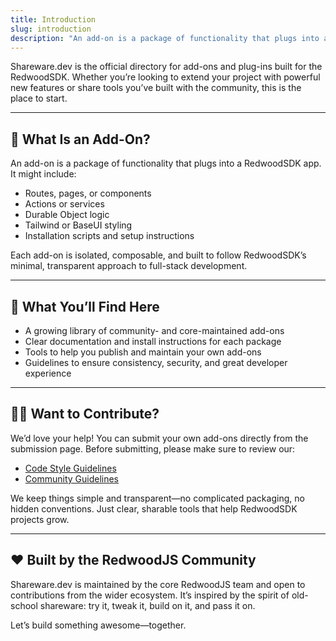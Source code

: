 ```yaml
---
title: Introduction
slug: introduction
description: "An add-on is a package of functionality that plugs into a RedwoodSDK app. It might include: routes, pages, components, actions, or services."
---
```


Shareware.dev is the official directory for add-ons and plug-ins built for the RedwoodSDK. Whether you’re looking to extend your project with powerful new features or share tools you’ve built with the community, this is the place to start.

---

## 🚀 What Is an Add-On?

An add-on is a package of functionality that plugs into a RedwoodSDK app. It might include:
- Routes, pages, or components
- Actions or services
- Durable Object logic
- Tailwind or BaseUI styling
- Installation scripts and setup instructions

Each add-on is isolated, composable, and built to follow RedwoodSDK’s minimal, transparent approach to full-stack development.

---

## 🧰 What You’ll Find Here
- A growing library of community- and core-maintained add-ons
- Clear documentation and install instructions for each package
- Tools to help you publish and maintain your own add-ons
- Guidelines to ensure consistency, security, and great developer experience

---

## 🧑‍💻 Want to Contribute?

We’d love your help! You can submit your own add-ons directly from the submission page.
Before submitting, please make sure to review our:
- [Code Style Guidelines]()
- [Community Guidelines]()

We keep things simple and transparent—no complicated packaging, no hidden conventions. Just clear, sharable tools that help RedwoodSDK projects grow.

---

## ❤️ Built by the RedwoodJS Community

Shareware.dev is maintained by the core RedwoodJS team and open to contributions from the wider ecosystem. It’s inspired by the spirit of old-school shareware: try it, tweak it, build on it, and pass it on.

Let’s build something awesome—together.
